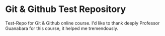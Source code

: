 # Git & Github Test Repository
 Test-Repo for Git & Github online course.
 I'd like to thank deeply Professor Guanabara for this course, it helped me tremendously.
